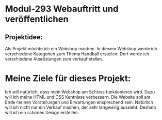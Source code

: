 # Modul-293 Webauftritt und veröffentlichen

## Projektidee:
Als Projekt möchte ich ein Webshop machen. In diesem Webshop werde ich verschiedene Kategorien zum Thema Handball erstellen. Dort werde ich verschiedene Ausrüstungen zum verkauf stellen.
# Meine Ziele für dieses Projekt:
Ich will natürlich, dass mein Webshop am Schluss funktionieren wird. Dazu will ich meine HTML und CSS Kentnisse verbessern. Die Website soll am Ende meinen Vorstellungen und Erwartungen ensprechend sein. Natürlich will ich nicht nur ein Verkauf machen, der sehr langweilig aussieht. Deshalb will ich ein schönes Design erstellen. 


